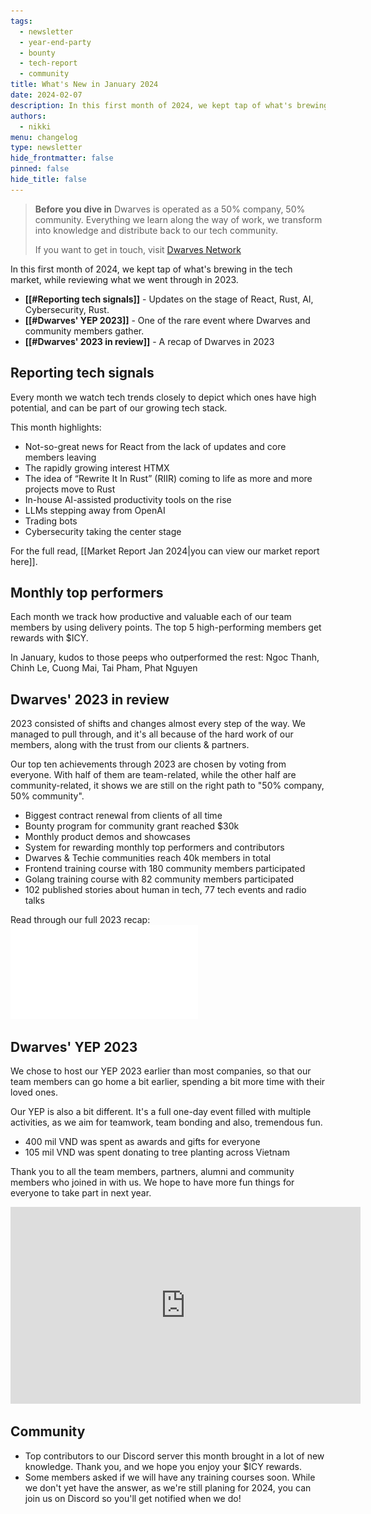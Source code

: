 ```yaml
---
tags:
  - newsletter
  - year-end-party
  - bounty
  - tech-report
  - community
title: What's New in January 2024
date: 2024-02-07
description: In this first month of 2024, we kept tap of what's brewing in the tech market, while reviewing what we went through in 2023.
authors:
  - nikki
menu: changelog
type: newsletter
hide_frontmatter: false
pinned: false
hide_title: false
---
```


> **Before you dive in**
> Dwarves is operated as a 50% company, 50% community. Everything we learn along the way of work, we transform into knowledge and distribute back to our tech community.
>
> If you want to get in touch, visit [Dwarves Network](http://discord.gg/dwarvesv)

In this first month of 2024, we kept tap of what's brewing in the tech market, while reviewing what we went through in 2023.

- **[[#Reporting tech signals]]** - Updates on the stage of React, Rust, AI, Cybersecurity, Rust.
- **[[#Dwarves' YEP 2023]]** - One of the rare event where Dwarves and community members gather.
- **[[#Dwarves' 2023 in review]]** - A recap of Dwarves in 2023

## Reporting tech signals
Every month we watch tech trends closely to depict which ones have high potential, and can be part of our growing tech stack.

This month highlights:

- Not-so-great news for React from the lack of updates and core members leaving
- The rapidly growing interest HTMX
- The idea of “Rewrite It In Rust” (RIIR) coming to life as more and more projects move to Rust
- In-house AI-assisted productivity tools on the rise
- LLMs stepping away from OpenAI
- Trading bots
- Cybersecurity taking the center stage

For the full read, [[Market Report Jan 2024|you can view our market report here]].

## Monthly top performers
Each month we track how productive and valuable each of our team members by using delivery points. The top 5 high-performing members get rewards with $ICY. 

In January, kudos to those peeps who outperformed the rest: Ngoc Thanh, Chinh Le, Cuong Mai, Tai Pham, Phat Nguyen

## Dwarves' 2023 in review
2023 consisted of shifts and changes almost every step of the way. We managed to pull through, and it's all because of the hard work of our members, along with the trust from our clients & partners.

Our top ten achievements through 2023 are chosen by voting from everyone. With half of them are team-related, while the other half are community-related, it shows we are still on the right path to "50% company, 50% community".

- Biggest contract renewal from clients of all time
- Bounty program for community grant reached $30k
- Monthly product demos and showcases
- System for rewarding monthly top performers and contributors
- Dwarves & Techie communities reach 40k members in total
- Frontend training course with 180 community members participated
- Golang training course with 82 community members participated
- 102 published stories about human in tech, 77 tech events and radio talks

Read through our full 2023 recap: ![](changelog/assets/2024-whats-new-january_doty2023.pdf)

## Dwarves' YEP 2023
We chose to host our YEP 2023 earlier than most companies, so that our team members can go home a bit earlier, spending a bit more time with their loved ones. 

Our YEP is also a bit different. It's a full one-day event filled with multiple activities, as we aim for teamwork, team bonding and also, tremendous fun.

- 400 mil VND was spent as awards and gifts for everyone
- 105 mil VND was spent donating to tree planting across Vietnam

Thank you to all the team members, partners, alumni and community members who joined in with us. We hope to have more fun things for everyone to take part in next year.

<iframe width="560" height="315" src="https://www.youtube.com/embed/2xPsj5TR_wA?si=Og_OrVtT0o16t2Bz" title="YouTube video player" frameborder="0" allow="accelerometer; autoplay; clipboard-write; encrypted-media; gyroscope; picture-in-picture; web-share" allowfullscreen></iframe>

## Community
- Top contributors to our Discord server this month brought in a lot of new knowledge. Thank you, and we hope you enjoy your $ICY rewards.
- Some members asked if we will have any training courses soon. While we don't yet have the answer, as we're still planing for 2024, you can join us on Discord so you'll get notified when we do!
